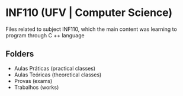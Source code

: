 # INF110 (UFV | Computer Science)
Files related to subject INF110, which the main content was learning to program through C ++ language

## Folders
 - Aulas Práticas (practical classes)
 - Aulas Teóricas (theoretical classes)
 - Provas (exams)
 - Trabalhos (works)